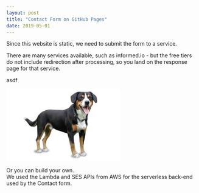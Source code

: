 ```yaml
---
layout: post
title: "Contact Form on GitHub Pages"
date: 2019-05-01
---
```


<p>Since this website is static, we need to submit the form to a service.</p>  

<p>There are many services available, such as informed.io - but the free tiers do not include redirection after processing, so you land on the response page for that service.</p>   

<p> asdf </p>

![Dog shown for no good reason.](/imgs/mountain-dog.jpg)
  
<p>Or you can build your own. <br>We used the Lambda and SES APIs from AWS for the serverless back-end used by the Contact form.</p>  
 

